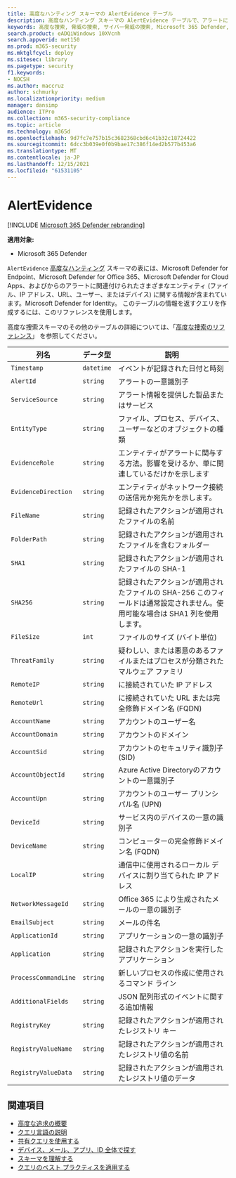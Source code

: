 ```yaml
---
title: 高度なハンティング スキーマの AlertEvidence テーブル
description: 高度なハンティング スキーマの AlertEvidence テーブルで、アラートに関連付けられている情報について説明します
keywords: 高度な捜索, 脅威の捜索, サイバー脅威の捜索, Microsoft 365 Defender, microsoft 365, m365, 検索, クエリ, テレメトリ, スキーマ参照, kusto, テーブル, 列, データ型, 説明, AlertInfo, アラート, エンティティ, 証拠, ファイル, IP アドレス, デバイス, マシン, ユーザー, アカウント
search.product: eADQiWindows 10XVcnh
search.appverid: met150
ms.prod: m365-security
ms.mktglfcycl: deploy
ms.sitesec: library
ms.pagetype: security
f1.keywords:
- NOCSH
ms.author: maccruz
author: schmurky
ms.localizationpriority: medium
manager: dansimp
audience: ITPro
ms.collection: m365-security-compliance
ms.topic: article
ms.technology: m365d
ms.openlocfilehash: 9d7fc7e757b15c3682368cbd6c41b32c18724422
ms.sourcegitcommit: 6dcc3b039e0f0b9bae17c386f14ed2b577b453a6
ms.translationtype: MT
ms.contentlocale: ja-JP
ms.lasthandoff: 12/15/2021
ms.locfileid: "61531105"
---
```

# <a name="alertevidence"></a>AlertEvidence

[!INCLUDE [Microsoft 365 Defender rebranding](../includes/microsoft-defender.md)]


**適用対象:**
- Microsoft 365 Defender

`AlertEvidence` [高度なハンティング](advanced-hunting-overview.md) スキーマの表には、Microsoft Defender for Endpoint、Microsoft Defender for Office 365、Microsoft Defender for Cloud Apps、およびからのアラートに関連付けられたさまざまなエンティティ (ファイル、IP アドレス、URL、ユーザー、またはデバイス) に関する情報が含まれています。Microsoft Defender for Identity。 このテーブルの情報を返すクエリを作成するには、このリファレンスを使用します。

高度な捜索スキーマのその他のテーブルの詳細については、「[高度な捜索のリファレンス](advanced-hunting-schema-tables.md)」 を参照してください。

| 列名 | データ型 | 説明 |
|-------------|-----------|-------------|
| `Timestamp` | `datetime` | イベントが記録された日付と時刻 |
| `AlertId` | `string` | アラートの一意識別子 |
| `ServiceSource` | `string` | アラート情報を提供した製品またはサービス |
| `EntityType` | `string` | ファイル、プロセス、デバイス、ユーザーなどのオブジェクトの種類 |
| `EvidenceRole` | `string` | エンティティがアラートに関与する方法。影響を受けるか、単に関連しているだけかを示します |
| `EvidenceDirection` | `string` | エンティティがネットワーク接続の送信元か宛先かを示します。 |
| `FileName` | `string` | 記録されたアクションが適用されたファイルの名前 |
| `FolderPath` | `string` | 記録されたアクションが適用されたファイルを含むフォルダー |
| `SHA1` | `string` | 記録されたアクションが適用されたファイルの SHA-1 |
| `SHA256` | `string` | 記録されたアクションが適用されたファイルの SHA-256 このフィールドは通常設定されません。使用可能な場合は SHA1 列を使用します。 |
| `FileSize` | `int` | ファイルのサイズ (バイト単位) |
| `ThreatFamily` | `string` | 疑わしい、または悪意のあるファイルまたはプロセスが分類されたマルウェア ファミリ |
| `RemoteIP` | `string` | に接続されていた IP アドレス |
| `RemoteUrl` | `string` | に接続されていた URL または完全修飾ドメイン名 (FQDN) |
| `AccountName` | `string` | アカウントのユーザー名 |
| `AccountDomain` | `string` | アカウントのドメイン |
| `AccountSid` | `string` | アカウントのセキュリティ識別子 (SID) |
| `AccountObjectId` | `string` | Azure Active Directoryのアカウントの一意識別子 |
| `AccountUpn` | `string` | アカウントのユーザー プリンシパル名 (UPN) |
| `DeviceId` | `string` | サービス内のデバイスの一意の識別子 |
| `DeviceName` | `string` | コンピューターの完全修飾ドメイン名 (FQDN) |
| `LocalIP` | `string` | 通信中に使用されるローカル デバイスに割り当てられた IP アドレス |
| `NetworkMessageId` | `string` | Office 365 により生成されたメールの一意の識別子 |
| `EmailSubject` | `string` | メールの件名 |
| `ApplicationId` | `string` | アプリケーションの一意の識別子 |
| `Application` | `string` | 記録されたアクションを実行したアプリケーション |
| `ProcessCommandLine` | `string` | 新しいプロセスの作成に使用されるコマンド ライン |
| `AdditionalFields` | `string` | JSON 配列形式のイベントに関する追加情報 |
| `RegistryKey` |`string` | 記録されたアクションが適用されたレジストリ キー |
| `RegistryValueName` |`string` | 記録されたアクションが適用されたレジストリ値の名前 |
| `RegistryValueData` |`string` | 記録されたアクションが適用されたレジストリ値のデータ |

## <a name="related-topics"></a>関連項目
- [高度な追求の概要](advanced-hunting-overview.md)
- [クエリ言語の説明](advanced-hunting-query-language.md)
- [共有クエリを使用する](advanced-hunting-shared-queries.md)
- [デバイス、メール、アプリ、ID 全体で探す](advanced-hunting-query-emails-devices.md)
- [スキーマを理解する](advanced-hunting-schema-tables.md)
- [クエリのベスト プラクティスを適用する](advanced-hunting-best-practices.md)
